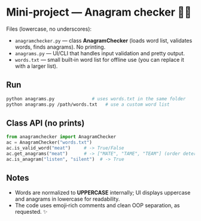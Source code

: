 # Mini‑project — Anagram checker 🧠🔤

Files (lowercase, no underscores):
- `anagramchecker.py` — class **AnagramChecker** (loads word list, validates words, finds anagrams). No printing.
- `anagrams.py` — UI/CLI that handles input validation and pretty output.
- `words.txt` — small built‑in word list for offline use (you can replace it with a larger list).

## Run
```bash
python anagrams.py              # uses words.txt in the same folder
python anagrams.py /path/words.txt   # use a custom word list
```

## Class API (no prints)
```python
from anagramchecker import AnagramChecker
ac = AnagramChecker("words.txt")
ac.is_valid_word("meat")     # -> True/False
ac.get_anagrams("meat")      # -> ["MATE", "TAME", "TEAM"] (order deterministic)
ac.is_anagram("listen", "silent")  # -> True
```

## Notes
- Words are normalized to **UPPERCASE** internally; UI displays uppercase and anagrams in lowercase for readability.
- The code uses emoji‑rich comments and clean OOP separation, as requested. ✨
